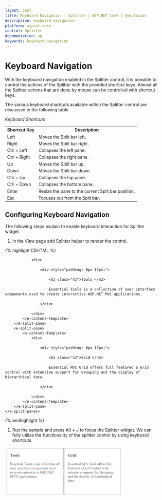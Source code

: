 ```yaml
---
layout: post
title: Keyboard Navigation | Splitter | ASP.NET Core | Syncfusion
description: keyboard navigation
platform: aspnet-core
control: Splitter
documentation: ug
keywords: keyboard-navigation
---
```


# Keyboard Navigation

With the keyboard navigation enabled in the Splitter control, it is possible to control the actions of the Splitter with the provided shortcut keys. Almost all the Splitter actions that are done by mouse can be controlled with shortcut keys.

The various keyboard shortcuts available within the Splitter control are discussed in the following table.

_Keyboard Shortcuts_

<table>
<tr>
<th>
Shortcut Key</th><th>
Description</th></tr>
<tr>
<td>
Left</td><td>
Moves the Split bar left. </td></tr>
<tr>
<td>
Right</td><td>
Moves the Split bar right. </td></tr>
<tr>
<td>
Ctrl + Left</td><td>
Collapses the left pane.</td></tr>
<tr>
<td>
Ctrl + Right</td><td>
Collapses the right pane.</td></tr>
<tr>
<td>
Up</td><td>
Moves the Split bar up.</td></tr>
<tr>
<td>
Down</td><td>
Moves the Split bar down.</td></tr>
<tr>
<td>
Ctrl + Up</td><td>
Collapses the top pane.</td></tr>
<tr>
<td>
Ctrl + Down</td><td>
Collapses the bottom pane.</td></tr>
<tr>
<td>
Enter</td><td>
Resize the pane to the current Split bar position.</td></tr>
<tr>
<td>
Esc</td><td>
Focuses out from the Split bar.</td></tr>
</table>

## Configuring Keyboard Navigation

The following steps explain to enable keyboard interaction for Splitter widget.

1. In the View page add Splitter helper to render the control. 


{% highlight CSHTML %}
<ej-splitter id="outterSplitter" height="250" width="100%">
    <e-split-panes>
        <e-split-pane min-size="100">
            <e-content-template>

                <div>

                    <div style="padding: 0px 15px;">

                        <h3 class="h3">Tools </h3>

                        Essential Tools is a collection of user interface components used to create interactive ASP.NET MVC applications.

                    </div>

                </div>
            </e-content-template>
        </e-split-pane>
        <e-split-pane>
            <e-content-Template>
                <div>

                    <div style="padding: 0px 15px;">

                        <h3 class="h3">Grid </h3>

                        Essential MVC Grid offers full featured a Grid control with extensive support for Grouping and the display of hierarchical data.

                    </div>

                </div>
            </e-content-Template>
        </e-split-pane>
    </e-split-panes>
</ej-splitter>


<script type="text/javascript">
	//Control focus key
	$(document).on("keydown", function (e) {
	if (e.altKey && e.keyCode === 74) { // j- key code.
	$("#Splitter .e-splitbar")[0].focus();
	}
	});
</script>

{% endhighlight %}






1. Run the sample and press Alt + J to focus the Splitter widget. We can fully utilize the functionality of the splitter control by using keyboard shortcuts.



![](Keyboard-Navigation_images/Keyboard-Navigation_img1.png)



